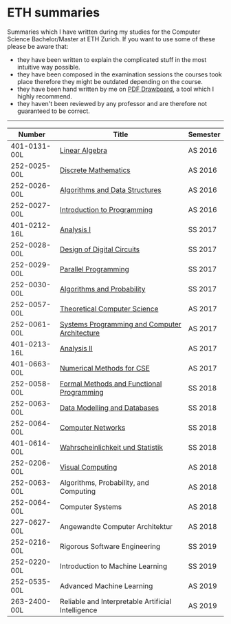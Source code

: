 # ETH summaries
Summaries which I have written during my studies for the Computer Science Bachelor/Master at ETH Zurich. If you want to use some of these please be aware that:

- they have been written to explain the complicated stuff in the most intuitive way possible.
- they have been composed in the examination sessions the courses took place therefore they might be outdated depending on the course.
- they have been hand written by me on [PDF Drawboard](https://www.drawboard.com/pdf/), a tool which I highly recommend.
- they haven't been reviewed by any professor and are therefore not guaranteed to be correct.

---

| Number        | Title           | Semester  |
| ------------- |-------------  | -----|
| 401-0131-00L  | 	[Linear Algebra](https://github.com/bojonas/eth-summaries/blob/master/Lineare%20Algebra%20Zusammenfassung.pdf)   | AS 2016 |
| 252-0025-00L  | [Discrete Mathematics](https://github.com/bojonas/eth-summaries/blob/master/Diskrete%20Mathematik%20Zusammenfassung.pdf)      |   AS 2016 |
| 252-0026-00L | 	[Algorithms and Data Structures](https://github.com/bojonas/eth-summaries/blob/master/Algorithmen%20und%20Datenstrukturen%20Zusammenfassungen.pdf)       |    AS 2016 |
| 252-0027-00L | 	[Introduction to Programming](https://github.com/bojonas/eth-summaries/blob/master/Einf%C3%BChrung%20in%20die%20Programmierung%20Zusammenfassung.pdf)        |    AS 2016 |
| 401-0212-16L  | 		[Analysis I](https://github.com/bojonas/eth-summaries/blob/master/Analysis%201%20Zusammenfassung.pdf)   | SS 2017 |
| 252-0028-00L | 	[Design of Digital Circuits](https://github.com/bojonas/eth-summaries/blob/master/Digitaltechnik%20Zusammenfassung.pdf)      |   SS 2017 |
| 252-0029-00L | 		[Parallel Programming](https://github.com/bojonas/eth-summaries/blob/master/Parallele%20Programmierung%20Zusammenfassung.pdf)       |    SS 2017 |
| 252-0030-00L | 		[Algorithms and Probability](https://github.com/bojonas/eth-summaries/blob/master/Algorithmen%20und%20Wahrscheinlichkeiten%20Zusammenfassung.pdf)        |    SS 2017 |
| 252-0057-00L  | 			[Theoretical Computer Science](https://github.com/bojonas/eth-summaries/blob/master/Theoretische%20Informatik.pdf)   | AS 2017 |
| 252-0061-00L | 		[Systems Programming and Computer Architecture](https://github.com/bojonas/eth-summaries/blob/master/Systems%20Programing%20and%20Computer%20Architecture.pdf)      |   AS 2017 |
| 401-0213-16L | 			[Analysis II](https://github.com/bojonas/eth-summaries/blob/master/Analysis%20II.pdf)       |    AS 2017 |
| 401-0663-00L | 			[Numerical Methods for CSE](https://github.com/bojonas/eth-summaries/tree/master/Numerical%20Methods%20for%20CSE)        |    AS 2017 |
| 252-0058-00L  | 				[Formal Methods and Functional Programming](https://github.com/bokstaller/eth-summaries/tree/master/Formal%20Methods%20and%20Functional%20Programming)   | SS 2018 |
| 252-0063-00L | 			[Data Modelling and Databases](https://github.com/bokstaller/eth-summaries/blob/master/Data%20Modelling%20and%20Databases%20Summary.pdf)      |   SS 2018 |
| 252-0064-00L | 				[Computer Networks](https://github.com/bokstaller/eth-summaries/blob/master/Computer%20Networks%20Summary.pdf)      |    SS 2018 |
| 401-0614-00L | 				[Wahrscheinlichkeit und Statistik](https://github.com/bokstaller/eth-summaries/blob/master/Wahrscheinlichkeit%20und%20Statistik%20Zusammenfassung.pdf)         |    SS 2018 |
 | 252-0206-00L  | 					[Visual Computing](https://github.com/bokstaller/eth-summaries/blob/master/Visual%20Computing%20Summary.pdf)   | AS 2018 |
| 252-0063-00L | 				Algorithms, Probability, and Computing      |   AS 2018 |
| 252-0064-00L | 					Computer Systems      |    AS 2018 |
| 227-0627-00L | 					Angewandte Computer Architektur        |    AS 2018 |
| 252-0216-00L | 						Rigorous Software Engineering      |    SS 2019 |
| 252-0220-00L | 						Introduction to Machine Learning         |    SS 2019 |
| 252-0535-00L | 							Advanced Machine Learning      |    AS 2019 |
| 263-2400-00L | 							Reliable and Interpretable Artificial Intelligence         |    AS 2019 |
